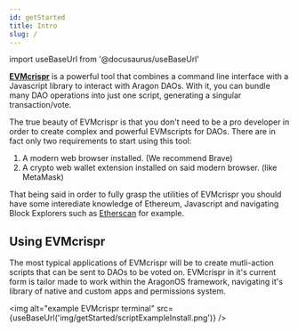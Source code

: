 ```yaml
---
id: getStarted
title: Intro
slug: /
---
```

import useBaseUrl from '@docusaurus/useBaseUrl'


[**EVMcrispr**](https://evm-crispr.blossom.software/) is a powerful tool that combines a command line interface with a Javascript library to interact with Aragon DAOs. With it, you can bundle many DAO operations into just one script, generating a singular transaction/vote.

The true beauty of EVMcrispr is that you don't need to be a pro developer in order to create complex and powerful EVMscripts for DAOs. There are in fact only two requirements to start using this tool:

1. A modern web browser installed. (We recommend Brave)
2. A crypto web wallet extension installed on said modern browser. (like MetaMask)

That being said in order to fully grasp the utilities of EVMcrispr you should have some interediate knowledge of Ethereum, Javascript and navigating Block Explorers such as [Etherscan](https://etherscan.io) for example.


## Using EVMcrispr

The most typical applications of EVMcrispr will be to create mutli-action scripts that can be sent to DAOs to be voted on. EVMcrispr in it's current form is tailor made to work within the AragonOS framework, navigating it's library of native and custom apps and permissions system.


<img alt="example EVMcrispr terminal" src={useBaseUrl('img/getStarted/scriptExampleInstall.png')} />
